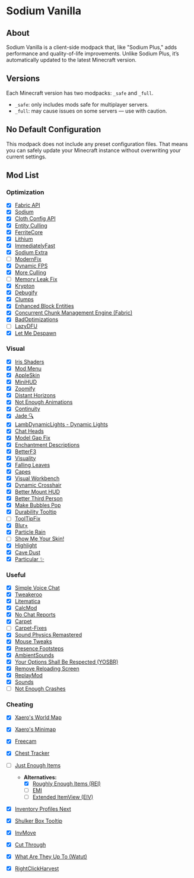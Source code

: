 # Sodium Vanilla

## About

Sodium Vanilla is a client-side modpack that, like "Sodium Plus," adds performance and quality-of-life improvements. Unlike Sodium Plus, it’s automatically updated to the latest Minecraft version.

## Versions

Each Minecraft version has two modpacks: `_safe` and `_full`.

* `_safe`: only includes mods safe for multiplayer servers.
* `_full`: may cause issues on some servers — use with caution.

## No Default Configuration

This modpack does not include any preset configuration files.
That means you can safely update your Minecraft instance without overwriting your current settings.

## Mod List

### Optimization

- [x] [Fabric API](https://modrinth.com/mod/fabric-api)
- [x] [Sodium](https://modrinth.com/mod/sodium)
- [x] [Cloth Config API](https://modrinth.com/mod/cloth-config)
- [x] [Entity Culling](https://modrinth.com/mod/entityculling)
- [x] [FerriteCore](https://modrinth.com/mod/ferrite-core)
- [x] [Lithium](https://modrinth.com/mod/lithium)
- [x] [ImmediatelyFast](https://modrinth.com/mod/immediatelyfast)
- [x] [Sodium Extra](https://modrinth.com/mod/sodium-extra)
- [ ] [ModernFix](https://modrinth.com/mod/modernfix)
- [x] [Dynamic FPS](https://modrinth.com/mod/dynamic-fps)
- [x] [More Culling](https://modrinth.com/mod/moreculling)
- [ ] [Memory Leak Fix](https://modrinth.com/mod/memoryleakfix)
- [x] [Krypton](https://modrinth.com/mod/krypton)
- [x] [Debugify](https://modrinth.com/mod/debugify)
- [x] [Clumps](https://modrinth.com/mod/clumps)
- [x] [Enhanced Block Entities](https://modrinth.com/mod/ebe)
- [x] [Concurrent Chunk Management Engine (Fabric)](https://modrinth.com/mod/c2me-fabric)
- [x] [BadOptimizations](https://modrinth.com/mod/badoptimizations)
- [ ] [LazyDFU](https://modrinth.com/mod/lazydfu)
- [x] [Let Me Despawn](https://modrinth.com/mod/lmd)

### Visual

- [x] [Iris Shaders](https://modrinth.com/mod/iris)
- [x] [Mod Menu](https://modrinth.com/mod/modmenu)
- [x] [AppleSkin](https://modrinth.com/mod/appleskin)
- [x] [MiniHUD](https://modrinth.com/mod/minihud)
- [x] [Zoomify](https://modrinth.com/mod/zoomify)
- [x] [Distant Horizons](https://modrinth.com/mod/distanthorizons)
- [x] [Not Enough Animations](https://modrinth.com/mod/not-enough-animations)
- [x] [Continuity](https://modrinth.com/mod/continuity)
- [x] [Jade 🔍](https://modrinth.com/mod/jade)
- [x] [LambDynamicLights - Dynamic Lights](https://modrinth.com/mod/lambdynamiclights)
- [x] [Chat Heads](https://modrinth.com/mod/chat-heads)
- [x] [Model Gap Fix](https://modrinth.com/mod/modelfix)
- [x] [Enchantment Descriptions](https://modrinth.com/mod/enchantment-descriptions)
- [x] [BetterF3](https://modrinth.com/mod/betterf3)
- [x] [Visuality](https://modrinth.com/mod/visuality)
- [x] [Falling Leaves](https://modrinth.com/mod/fallingleaves)
- [x] [Capes](https://modrinth.com/mod/capes)
- [x] [Visual Workbench](https://modrinth.com/mod/visual-workbench)
- [x] [Dynamic Crosshair](https://modrinth.com/mod/dynamiccrosshair)
- [x] [Better Mount HUD](https://modrinth.com/mod/better-mount-hud)
- [x] [Better Third Person](https://modrinth.com/mod/better-third-person)
- [x] [Make Bubbles Pop](https://modrinth.com/mod/make_bubbles_pop)
- [x] [Durability Tooltip](https://modrinth.com/mod/durability-tooltip)
- [ ] [ToolTipFix](https://modrinth.com/mod/tooltipfix)
- [x] [Blur+](https://modrinth.com/mod/blur-plus)
- [x] [Particle Rain](https://modrinth.com/mod/particle-rain)
- [ ] [Show Me Your Skin!](https://modrinth.com/mod/show-me-your-skin)
- [x] [Highlight](https://modrinth.com/mod/highlight)
- [x] [Cave Dust](https://modrinth.com/mod/cave-dust)
- [x] [Particular ✨](https://modrinth.com/mod/particular)

### Useful

- [x] [Simple Voice Chat](https://modrinth.com/mod/simple-voice-chat)
- [x] [Tweakeroo](https://modrinth.com/mod/tweakeroo)
- [x] [Litematica](https://modrinth.com/mod/litematica)
- [x] [CalcMod](https://modrinth.com/mod/calcmod)
- [x] [No Chat Reports](https://modrinth.com/mod/no-chat-reports)
- [x] [Carpet](https://modrinth.com/mod/carpet)
- [ ] [Carpet-Fixes](https://modrinth.com/mod/carpet-fixes)
- [x] [Sound Physics Remastered](https://modrinth.com/mod/sound-physics-remastered)
- [x] [Mouse Tweaks](https://modrinth.com/mod/mouse-tweaks)
- [x] [Presence Footsteps](https://modrinth.com/mod/presence-footsteps)
- [x] [AmbientSounds](https://modrinth.com/mod/ambientsounds)
- [x] [Your Options Shall Be Respected (YOSBR)](https://modrinth.com/mod/yosbr)
- [x] [Remove Reloading Screen](https://modrinth.com/mod/rrls)
- [x] [ReplayMod](https://modrinth.com/mod/replaymod)
- [x] [Sounds](https://modrinth.com/mod/sound)
- [ ] [Not Enough Crashes](https://modrinth.com/mod/notenoughcrashes)

### Cheating

- [x] [Xaero's World Map](https://modrinth.com/mod/xaeros-world-map)
- [x] [Xaero's Minimap](https://modrinth.com/mod/xaeros-minimap)
- [x] [Freecam](https://modrinth.com/mod/freecam)
- [x] [Chest Tracker](https://modrinth.com/mod/chest-tracker)
- [ ] [Just Enough Items](https://modrinth.com/mod/jei)
  - **Alternatives:**
    - [x] [Roughly Enough Items (REI)](https://modrinth.com/mod/rei)
    - [ ] [EMI](https://modrinth.com/mod/emi)
    - [ ] [Extended ItemView (EIV)](https://modrinth.com/mod/eiv)
- [x] [Inventory Profiles Next](https://modrinth.com/mod/inventory-profiles-next)
- [x] [Shulker Box Tooltip](https://modrinth.com/mod/shulkerboxtooltip)
- [x] [InvMove](https://modrinth.com/mod/invmove)
- [x] [Cut Through](https://modrinth.com/mod/cut-through)
- [x] [What Are They Up To (Watut)](https://modrinth.com/mod/what-are-they-up-to)
- [x] [RightClickHarvest](https://modrinth.com/mod/rightclickharvest)

